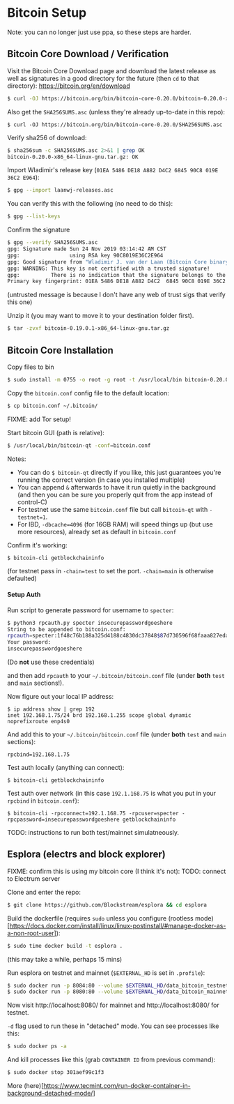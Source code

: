 # Bitcoin Setup

Note: you can no longer just use ppa, so these steps are harder.

## Bitcoin Core Download / Verification

Visit the Bitcoin Core Download page and download the latest release as well as signatures in a good directory for the future (then `cd` to that directory):
https://bitcoin.org/en/download
```bash
$ curl -OJ https://bitcoin.org/bin/bitcoin-core-0.20.0/bitcoin-0.20.0-x86_64-linux-gnu.tar.gz
```

Also get the `SHA256SUMS.asc` (unless they're already up-to-date in this repo):
```
$ curl -OJ https://bitcoin.org/bin/bitcoin-core-0.20.0/SHA256SUMS.asc
```

Verify sha256 of download:
```bash
$ sha256sum -c SHA256SUMS.asc 2>&1 | grep OK
bitcoin-0.20.0-x86_64-linux-gnu.tar.gz: OK
```

Import Wladimir's release key (`01EA 5486 DE18 A882 D4C2 6845 90C8 019E 36C2 E964`):
```bash
$ gpg --import laanwj-releases.asc
```

You can verify this with the following (no need to do this):
```bash
$ gpg --list-keys
```

Confirm the signature
```bash
$ gpg --verify SHA256SUMS.asc
gpg: Signature made Sun 24 Nov 2019 03:14:42 AM CST
gpg:                using RSA key 90C8019E36C2E964
gpg: Good signature from "Wladimir J. van der Laan (Bitcoin Core binary release signing key) <laanwj@gmail.com>" [unknown]
gpg: WARNING: This key is not certified with a trusted signature!
gpg:          There is no indication that the signature belongs to the owner.
Primary key fingerprint: 01EA 5486 DE18 A882 D4C2  6845 90C8 019E 36C2 E964
```
(untrusted message is because I don't have any web of trust sigs that verify this one)

Unzip it (you may want to move it to your destination folder first).
```bash
$ tar -zvxf bitcoin-0.19.0.1-x86_64-linux-gnu.tar.gz
```

## Bitcoin Core Installation

Copy files to bin
```bash
$ sudo install -m 0755 -o root -g root -t /usr/local/bin bitcoin-0.20.0/bin/*
```

Copy the `bitcoin.conf` config file to the default location:
```bash
$ cp bitcoin.conf ~/.bitcoin/

```
FIXME: add Tor setup!

Start bitcoin GUI (path is relative):
```bash
$ /usr/local/bin/bitcoin-qt -conf=bitcoin.conf
```
Notes:
* You can do `$ bitcoin-qt` directly if you like, this just guarantees you're running the correct version (in case you installed multiple)
* You can append `&` afterwards to have it run quietly in the background (and then you can be sure you properly quit from the app instead of control-C)
* For testnet use the same `bitcoin.conf` file but call `bitcoin-qt` with `-testnet=1`.
* For IBD, `-dbcache=4096` (for 16GB RAM) will speed things up (but use more resources), already set as default in `bitcoin.conf`

Confirm it's working:
```bash
$ bitcoin-cli getblockchaininfo
```
(for testnet pass in `-chain=test` to set the port. `-chain=main` is otherwise defaulted)

#### Setup Auth

Run script to generate password for username to `specter`:
```bash
$ python3 rpcauth.py specter insecurepasswordgoeshere
String to be appended to bitcoin.conf:
rpcauth=specter:1f48c76b188a325d4188c4830dc37848$87d730596f68faaa827eda20ae96390bcb6b126ff5786ccfcda7a849872c29c0
Your password:
insecurepasswordgoeshere
```
(Do **not** use these credentials)

and then add `rpcauth` to your `~/.bitcoin/bitcoin.conf` file (under **both** `test` and `main` sections!).

Now figure out your local IP address:
```
$ ip address show | grep 192
inet 192.168.1.75/24 brd 192.168.1.255 scope global dynamic noprefixroute enp4s0
```
And add this to your `~/.bitcoin/bitcoin.conf` file (under **both** `test` and `main` sections):
```
rpcbind=192.168.1.75
```

Test auth locally (anything can connect):
```
$ bitcoin-cli getblockchaininfo
```

Test auth over network (in this case `192.1.168.75` is what you put in your `rpcbind` in `bitcoin.conf`):
```
$ bitcoin-cli -rpcconnect=192.1.168.75 -rpcuser=specter -rpcpassword=insecurepasswordgoeshere getblockchaininfo
```

TODO: instructions to run both test/mainnet simulatneously.

## Esplora (electrs and block explorer)

FIXME: confirm this is using my bitcoin core (I think it's not):
TODO: connect to Electrum server

Clone and enter the repo:
```bash
$ git clone https://github.com/Blockstream/esplora && cd esplora
```

Build the dockerfile (requires `sudo` unless you configure (rootless mode)[https://docs.docker.com/install/linux/linux-postinstall/#manage-docker-as-a-non-root-user]):
```bash
$ sudo time docker build -t esplora .
```
(this may take a while, perhaps 15 mins)

Run esplora on testnet and mainnet (`$EXTERNAL_HD` is set in `.profile`):
```bash
$ sudo docker run -p 8084:80 --volume $EXTERNAL_HD/data_bitcoin_testnet:/data -itd esplora bash -c "/srv/explorer/run.sh bitcoin-testnet explorer"
$ sudo docker run -p 8080:80 --volume $EXTERNAL_HD/data_bitcoin_mainnet:/data -itd esplora bash -c "/srv/explorer/run.sh bitcoin-mainnet explorer"
```
Now visit http://localhost:8080/ for mainnet and http://localhost:8080/ for testnet.

`-d` flag used to run these in "detached" mode. You can see processes like this:
```bash
$ sudo docker ps -a
```

And kill processes like this (grab `CONTAINER ID` from previous command):
```bash
$ sudo docker stop 301aef99c1f3
```

More (here)[https://www.tecmint.com/run-docker-container-in-background-detached-mode/]
